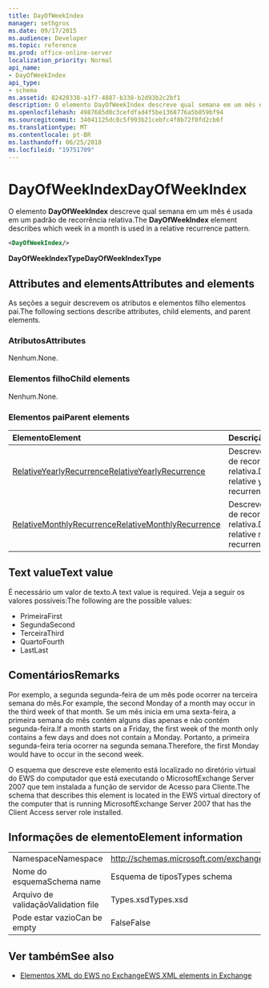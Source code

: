```yaml
---
title: DayOfWeekIndex
manager: sethgros
ms.date: 09/17/2015
ms.audience: Developer
ms.topic: reference
ms.prod: office-online-server
localization_priority: Normal
api_name:
- DayOfWeekIndex
api_type:
- schema
ms.assetid: 82420338-a1f7-4887-b338-b2d93b2c2bf1
description: O elemento DayOfWeekIndex descreve qual semana em um mês é usada em um padrão de recorrência relativa.
ms.openlocfilehash: 4987685d0c3cefdfad4f5be1368776a5b859bf94
ms.sourcegitcommit: 34041125dc8c5f993b21cebfc4f8b72f0fd2cb6f
ms.translationtype: MT
ms.contentlocale: pt-BR
ms.lasthandoff: 06/25/2018
ms.locfileid: "19751709"
---
```

# <a name="dayofweekindex"></a><span data-ttu-id="ebb0c-103">DayOfWeekIndex</span><span class="sxs-lookup"><span data-stu-id="ebb0c-103">DayOfWeekIndex</span></span>

<span data-ttu-id="ebb0c-104">O elemento **DayOfWeekIndex** descreve qual semana em um mês é usada em um padrão de recorrência relativa.</span><span class="sxs-lookup"><span data-stu-id="ebb0c-104">The **DayOfWeekIndex** element describes which week in a month is used in a relative recurrence pattern.</span></span> 
  
```xml
<DayOfWeekIndex/>
```

<span data-ttu-id="ebb0c-105">**DayOfWeekIndexType**</span><span class="sxs-lookup"><span data-stu-id="ebb0c-105">**DayOfWeekIndexType**</span></span>

## <a name="attributes-and-elements"></a><span data-ttu-id="ebb0c-106">Attributes and elements</span><span class="sxs-lookup"><span data-stu-id="ebb0c-106">Attributes and elements</span></span>

<span data-ttu-id="ebb0c-107">As seções a seguir descrevem os atributos e elementos filho elementos pai.</span><span class="sxs-lookup"><span data-stu-id="ebb0c-107">The following sections describe attributes, child elements, and parent elements.</span></span>
  
### <a name="attributes"></a><span data-ttu-id="ebb0c-108">Atributos</span><span class="sxs-lookup"><span data-stu-id="ebb0c-108">Attributes</span></span>

<span data-ttu-id="ebb0c-109">Nenhum.</span><span class="sxs-lookup"><span data-stu-id="ebb0c-109">None.</span></span>
  
### <a name="child-elements"></a><span data-ttu-id="ebb0c-110">Elementos filho</span><span class="sxs-lookup"><span data-stu-id="ebb0c-110">Child elements</span></span>

<span data-ttu-id="ebb0c-111">Nenhum.</span><span class="sxs-lookup"><span data-stu-id="ebb0c-111">None.</span></span>
  
### <a name="parent-elements"></a><span data-ttu-id="ebb0c-112">Elementos pai</span><span class="sxs-lookup"><span data-stu-id="ebb0c-112">Parent elements</span></span>

|<span data-ttu-id="ebb0c-113">**Elemento**</span><span class="sxs-lookup"><span data-stu-id="ebb0c-113">**Element**</span></span>|<span data-ttu-id="ebb0c-114">**Descrição**</span><span class="sxs-lookup"><span data-stu-id="ebb0c-114">**Description**</span></span>|
|:-----|:-----|
|[<span data-ttu-id="ebb0c-115">RelativeYearlyRecurrence</span><span class="sxs-lookup"><span data-stu-id="ebb0c-115">RelativeYearlyRecurrence</span></span>](relativeyearlyrecurrence.md) <br/> |<span data-ttu-id="ebb0c-116">Descreve um padrão de recorrência anual relativa.</span><span class="sxs-lookup"><span data-stu-id="ebb0c-116">Describes a relative yearly recurrence pattern.</span></span>  <br/> |
|[<span data-ttu-id="ebb0c-117">RelativeMonthlyRecurrence</span><span class="sxs-lookup"><span data-stu-id="ebb0c-117">RelativeMonthlyRecurrence</span></span>](relativemonthlyrecurrence.md) <br/> |<span data-ttu-id="ebb0c-118">Descreve um padrão de recorrência mensal relativa.</span><span class="sxs-lookup"><span data-stu-id="ebb0c-118">Describes a relative monthly recurrence pattern.</span></span>  <br/> |
   
## <a name="text-value"></a><span data-ttu-id="ebb0c-119">Text value</span><span class="sxs-lookup"><span data-stu-id="ebb0c-119">Text value</span></span>

<span data-ttu-id="ebb0c-120">É necessário um valor de texto.</span><span class="sxs-lookup"><span data-stu-id="ebb0c-120">A text value is required.</span></span> <span data-ttu-id="ebb0c-121">Veja a seguir os valores possíveis:</span><span class="sxs-lookup"><span data-stu-id="ebb0c-121">The following are the possible values:</span></span>
  
- <span data-ttu-id="ebb0c-122">Primeira</span><span class="sxs-lookup"><span data-stu-id="ebb0c-122">First</span></span>    
- <span data-ttu-id="ebb0c-123">Segunda</span><span class="sxs-lookup"><span data-stu-id="ebb0c-123">Second</span></span>    
- <span data-ttu-id="ebb0c-124">Terceira</span><span class="sxs-lookup"><span data-stu-id="ebb0c-124">Third</span></span>    
- <span data-ttu-id="ebb0c-125">Quarto</span><span class="sxs-lookup"><span data-stu-id="ebb0c-125">Fourth</span></span>    
- <span data-ttu-id="ebb0c-126">Last</span><span class="sxs-lookup"><span data-stu-id="ebb0c-126">Last</span></span>
    
## <a name="remarks"></a><span data-ttu-id="ebb0c-127">Comentários</span><span class="sxs-lookup"><span data-stu-id="ebb0c-127">Remarks</span></span>

<span data-ttu-id="ebb0c-128">Por exemplo, a segunda segunda-feira de um mês pode ocorrer na terceira semana do mês.</span><span class="sxs-lookup"><span data-stu-id="ebb0c-128">For example, the second Monday of a month may occur in the third week of that month.</span></span> <span data-ttu-id="ebb0c-129">Se um mês inicia em uma sexta-feira, a primeira semana do mês contém alguns dias apenas e não contém segunda-feira.</span><span class="sxs-lookup"><span data-stu-id="ebb0c-129">If a month starts on a Friday, the first week of the month only contains a few days and does not contain a Monday.</span></span> <span data-ttu-id="ebb0c-130">Portanto, a primeira segunda-feira teria ocorrer na segunda semana.</span><span class="sxs-lookup"><span data-stu-id="ebb0c-130">Therefore, the first Monday would have to occur in the second week.</span></span>
  
<span data-ttu-id="ebb0c-131">O esquema que descreve este elemento está localizado no diretório virtual do EWS do computador que está executando o MicrosoftExchange Server 2007 que tem instalada a função de servidor de Acesso para Cliente.</span><span class="sxs-lookup"><span data-stu-id="ebb0c-131">The schema that describes this element is located in the EWS virtual directory of the computer that is running MicrosoftExchange Server 2007 that has the Client Access server role installed.</span></span>
  
## <a name="element-information"></a><span data-ttu-id="ebb0c-132">Informações de elemento</span><span class="sxs-lookup"><span data-stu-id="ebb0c-132">Element information</span></span>

|||
|:-----|:-----|
|<span data-ttu-id="ebb0c-133">Namespace</span><span class="sxs-lookup"><span data-stu-id="ebb0c-133">Namespace</span></span>  <br/> |http://schemas.microsoft.com/exchange/services/2006/types  <br/> |
|<span data-ttu-id="ebb0c-134">Nome do esquema</span><span class="sxs-lookup"><span data-stu-id="ebb0c-134">Schema name</span></span>  <br/> |<span data-ttu-id="ebb0c-135">Esquema de tipos</span><span class="sxs-lookup"><span data-stu-id="ebb0c-135">Types schema</span></span>  <br/> |
|<span data-ttu-id="ebb0c-136">Arquivo de validação</span><span class="sxs-lookup"><span data-stu-id="ebb0c-136">Validation file</span></span>  <br/> |<span data-ttu-id="ebb0c-137">Types.xsd</span><span class="sxs-lookup"><span data-stu-id="ebb0c-137">Types.xsd</span></span>  <br/> |
|<span data-ttu-id="ebb0c-138">Pode estar vazio</span><span class="sxs-lookup"><span data-stu-id="ebb0c-138">Can be empty</span></span>  <br/> |<span data-ttu-id="ebb0c-139">False</span><span class="sxs-lookup"><span data-stu-id="ebb0c-139">False</span></span>  <br/> |
   
## <a name="see-also"></a><span data-ttu-id="ebb0c-140">Ver também</span><span class="sxs-lookup"><span data-stu-id="ebb0c-140">See also</span></span>

- [<span data-ttu-id="ebb0c-141">Elementos XML do EWS no Exchange</span><span class="sxs-lookup"><span data-stu-id="ebb0c-141">EWS XML elements in Exchange</span></span>](ews-xml-elements-in-exchange.md)

